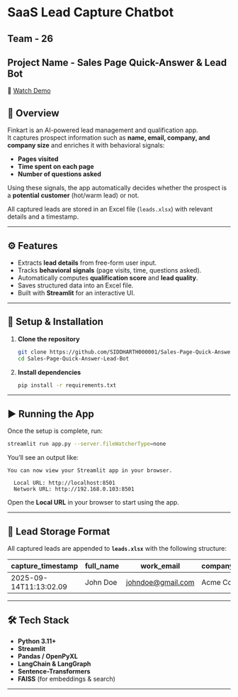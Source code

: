 # SaaS Lead Capture Chatbot 

## Team - 26
## Project Name - Sales Page Quick-Answer & Lead Bot

🎥 [Watch Demo](https://youtube.com/your-demo-video-link)

## 📌 Overview
Finkart is an AI-powered lead management and qualification app.  
It captures prospect information such as **name, email, company, and company size** and enriches it with behavioral signals:  

- **Pages visited**  
- **Time spent on each page**  
- **Number of questions asked**  

Using these signals, the app automatically decides whether the prospect is a **potential customer** (hot/warm lead) or not.

All captured leads are stored in an Excel file (`leads.xlsx`) with relevant details and a timestamp.

---

## ⚙️ Features
- Extracts **lead details** from free-form user input.  
- Tracks **behavioral signals** (page visits, time, questions asked).  
- Automatically computes **qualification score** and **lead quality**.  
- Saves structured data into an Excel file.  
- Built with **Streamlit** for an interactive UI.  

---

## 🚀 Setup & Installation

1. **Clone the repository**
   ```bash
   git clone https://github.com/SIDDHARTH000001/Sales-Page-Quick-Answer-Lead-Bot.git
   cd Sales-Page-Quick-Answer-Lead-Bot
   ```

2. **Install dependencies**
   ```bash
   pip install -r requirements.txt
   ```

---

## ▶️ Running the App

Once the setup is complete, run:

```bash
streamlit run app.py --server.fileWatcherType=none
```

You’ll see an output like:

```
You can now view your Streamlit app in your browser.

  Local URL: http://localhost:8501
  Network URL: http://192.168.0.103:8501
```

Open the **Local URL** in your browser to start using the app.

---

## 📂 Lead Storage Format

All captured leads are appended to **`leads.xlsx`** with the following structure:

| capture_timestamp     | full_name | work_email                                   | company | qualification_score | lead_quality | pages_visited  | questions_asked | time_to_capture |
| --------------------- | --------- | -------------------------------------------- | ------- | ------------------- | ------------ | -------------- | --------------- | --------------- |
| 2025-09-14T11:13:02.09 | John Doe | [johndoe@gmail.com](mailto:johndoe@gmail.com) | Acme Co | 82                  | hot          | /home, /pricing | 3               | 120             |

---

## 🛠️ Tech Stack

* **Python 3.11+**
* **Streamlit**
* **Pandas / OpenPyXL**
* **LangChain & LangGraph**
* **Sentence-Transformers**
* **FAISS** (for embeddings & search)

---